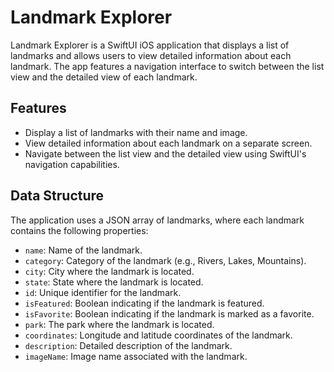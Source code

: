 # Landmark Explorer

Landmark Explorer is a SwiftUI iOS application that displays a list of landmarks and allows users to view detailed information about each landmark. The app features a navigation interface to switch between the list view and the detailed view of each landmark.

## Features

- Display a list of landmarks with their name and image.
- View detailed information about each landmark on a separate screen.
- Navigate between the list view and the detailed view using SwiftUI's navigation capabilities.

## Data Structure

The application uses a JSON array of landmarks, where each landmark contains the following properties:
- `name`: Name of the landmark.
- `category`: Category of the landmark (e.g., Rivers, Lakes, Mountains).
- `city`: City where the landmark is located.
- `state`: State where the landmark is located.
- `id`: Unique identifier for the landmark.
- `isFeatured`: Boolean indicating if the landmark is featured.
- `isFavorite`: Boolean indicating if the landmark is marked as a favorite.
- `park`: The park where the landmark is located.
- `coordinates`: Longitude and latitude coordinates of the landmark.
- `description`: Detailed description of the landmark.
- `imageName`: Image name associated with the landmark.
